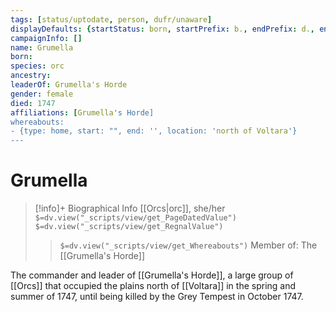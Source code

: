 ```yaml
---
tags: [status/uptodate, person, dufr/unaware]
displayDefaults: {startStatus: born, startPrefix: b., endPrefix: d., endStatus: died}
campaignInfo: []
name: Grumella
born:
species: orc
ancestry:
leaderOf: Grumella's Horde
gender: female
died: 1747
affiliations: [Grumella's Horde]
whereabouts:
- {type: home, start: "", end: '', location: 'north of Voltara'}
---
```

# Grumella
>[!info]+ Biographical Info
> [[Orcs|orc]], she/her
> `$=dv.view("_scripts/view/get_PageDatedValue")`
> `$=dv.view("_scripts/view/get_RegnalValue")`
>> `$=dv.view("_scripts/view/get_Whereabouts")`
>> Member of: The [[Grumella's Horde]]

The commander and leader of [[Grumella's Horde]], a large group of [[Orcs]] that occupied the plains north of [[Voltara]] in the spring and summer of 1747, until being killed by the Grey Tempest in October 1747. 